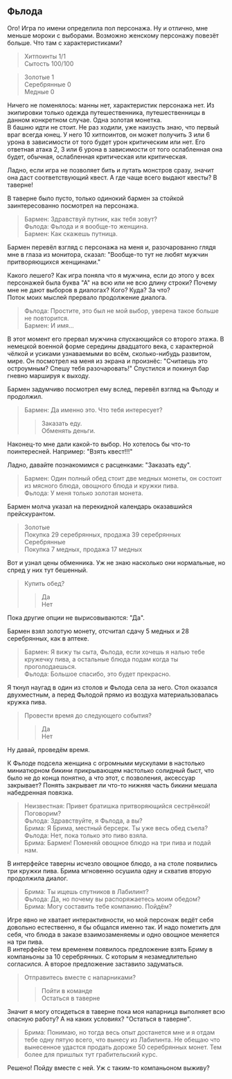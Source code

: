 ## Фьлода

Ого! Игра по имени определила пол персонажа. Ну и отлично, мне меньше мороки с выборами. Возможно женскому персонажу повезёт больше. Что там с характеристиками?

>Хитпоинты 1/1  
Сытость 100/100

>Золотые 1  
Серебрянные 0  
Медные 0

Ничего не поменялось: манны нет, характеристик персонажа нет. Из экипировки только одежда путешественника, путешественницы в данном конкретном случае. Одна золотая монетка.  
В башню идти не стоит. Не раз ходили, уже наизусть знаю, что первый враг всегда юнец. У него 10 хитпоинтов, он может получить 3 или 6 урона в зависимости от того будет урон критическим или нет. Его ответная атака 2, 3 или 6 урона в зависимости от того ослабленная она будет, обычная, ослабленная критическая или критическая.

Ладно, если игра не позволяет бить и лутать монстров сразу, значит она даст соответствующий квест. А где чаще всего выдают квесты? В таверне!

В таверне было пусто, только одинокий бармен за стойкой заинтересованно посмотрел на персонажа.

>Бармен: Здравствуй путник, как тебя зовут?  
Фьлода: Фьлода и я вообще-то женщина.  
Бармен: Как скажешь путница.

Бармен перевёл взгляд с персонажа на меня и, разочарованно глядя мне в глаза из монитора, сказал: "Вообще-то тут не любят мужчин притворяющихся женщинами."

Какого лешего? Как игра поняла что я мужчина, если до этого у всех персонажей была буква "А" на всю или не всю длину строки? Почему мне не дают выборов в диалогах? Кого? Куда? За что?  
Поток моих мыслей прервало продолжение диалога.

>Фьлода: Простите, это был не мой выбор, уверена такое больше не повторится.  
Бармен: И имя...

В этот момент его прервал мужчина спускающийся со второго этажа. В немецкой военной форме середины двадцатого века, с характерной чёлкой и усиками узнаваемыми во всём, сколько-нибудь развитом, мире. Он посмотрел на меня из экрана и произнёс: "Считаешь это остроумным? Спешу тебя разочаровать!" Спустился и покинул бар гневно маршируя к выходу.

Бармен задумчиво посмотрел ему вслед, перевёл взгляд на Фьлоду и продолжил.

>Бармен: Да именно это. Что тебя интересует?
>>Заказать еду.  
Обменять деньги.

Наконец-то мне дали какой-то выбор. Но хотелось бы что-то поинтересней. Например: "Взять квест!!!"

Ладно, давайте познакомимся с расценками: "Заказать еду".

>Бармен: Один полный обед стоит две медных монеты, он состоит из мясного блюда, овощного блюда и кружки пива.  
Фьлода: У меня только золотая монета.

Бармен молча указал на перекидной календарь оказавшийся прейскурантом.

>Золотые  
Покупка 29 серебрянных, продажа 39 серебрянных  
Серебрянные  
Покупка 7 медных, продажа 17 медных

Вот и узнал цены обменника. Уж не знаю насколько они нормальные, но спред у них тут бешенный.

>Купить обед?
>>Да  
Нет

Пока другие опции не вырисовываются: "Да".

Бармен взял золотую монету, отсчитал сдачу 5 медных и 28 серебрянных, как в аптеке.

>Бармен: Я вижу ты сыта, Фьлода, если хочешь я налью тебе кружечку пива, а остальные блюда подам когда ты проголодаешься.  
Фьлода: Большое спасибо, это будет прекрасно.

Я ткнул наугад в один из столов и Фьлода села за него. Стол оказался двухместным, а перед Фьлодой прямо из воздуха материальзовалась кружка пива.

>Провести время до следующего события?
>>Да  
Нет

Ну давай, проведём время.

К Фьлоде подсела женщина с огромными мускулами в настолько миниатюрном бикини прикрывающем настолько солидный быст, что было не до конца понятно, а что этот, с позволения, аксессуар закрывает? Понять закрывает ли что-то нижняя часть бикини мешала набедренная повязка.

>Неизвестная: Привет братишка притворяющийся сестрёнкой! Поговорим?  
Фьлода: Здравствуйте, я Фьлода, а вы?  
Брима: Я Брима, местный берсерк. Ты уже весь обед съела?  
Фьлода: Нет, пока только это пиво взяла.  
Брима: Бармен! Поменяй овощное блюдо на три пива и подай нам.

В интерфейсе таверны исчезло овощное блюдо, а на столе появились три кружки пива. Брима мгновенно осушила одну и схватив вторую продолжила диалог.

>Брима: Ты ищешь спутников в Лабилинт?  
Фьлода: Да, но почему вы распоряжаетесь моим обедом?  
Брима: Могу составить тебе компанию. Пойдём?

Игре явно не хватает интерактивности, но мой персонаж ведёт себя довольно естественно, я бы общался именно так. И надо пометить для себя, что блюда в заказе взаимозаменяемы и одно овощное меняется на три пива.  
В интерфейсе тем временем появилось предложение взять Бриму в компаньоны за 10 серебрянных. С которым я незамедлительно согласился. А второе предложение заставило задуматься.

>Отправитесь вместе с напарниками?
>>Пойти в команде  
Остаться в таверне

Значит я могу отсидеться в таверне пока моя напарница выполняет всю опасную работу? А на каких условиях? "Остаться в таверне".

>Брима: Понимаю, но тогда весь опыт достанется мне и я отдам тебе одну пятую всего, что вынесу из Лабилинта. Не обещаю что вынесенное удастся продать дороже 50 серебрянных монет. Тем более для пришлых тут грабительский курс.

Решено! Пойду вместе с ней. Уж с таким-то компаньоном выживу?
